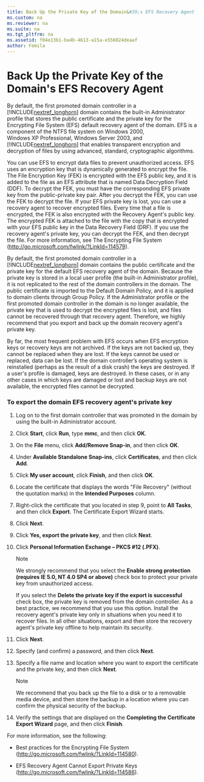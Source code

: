 ```yaml
---
title: Back Up the Private Key of the Domain&#39;s EFS Recovery Agent
ms.custom: na
ms.reviewer: na
ms.suite: na
ms.tgt_pltfrm: na
ms.assetid: f04e13b1-ba4b-4613-a15a-e556024deaaf
author: Femila
---
```

# Back Up the Private Key of the Domain&#39;s EFS Recovery Agent
By default, the first promoted domain controller in a [!INCLUDE[nextref_longhorn](../Token/nextref_longhorn_md.md)] domain contains the built\-in Administrator profile that stores the public certificate and the private key for the Encrypting File System \(EFS\) default recovery agent of the domain. EFS is a component of the NTFS file system on Windows 2000, Windows XP Professional, Windows Server 2003, and [!INCLUDE[nextref_longhorn](../Token/nextref_longhorn_md.md)] that enables transparent encryption and decryption of files by using advanced, standard, cryptographic algorithms.  
  
You can use EFS to encrypt data files to prevent unauthorized access. EFS uses an encryption key that is dynamically generated to encrypt the file. The File Encryption Key \(FEK\) is encrypted with the EFS public key, and it is added to the file as an EFS attribute that is named Data Decryption Field \(DDF\). To decrypt the FEK, you must have the corresponding EFS private key from the public\-private key pair. After you decrypt the FEK, you can use the FEK to decrypt the file. If your EFS private key is lost, you can use a recovery agent to recover encrypted files. Every time that a file is encrypted, the FEK is also encrypted with the Recovery Agent's public key. The encrypted FEK is attached to the file with the copy that is encrypted with your EFS public key in the Data Recovery Field \(DRF\). If you use the recovery agent's private key, you can decrypt the FEK, and then decrypt the file. For more information, see The Encrypting File System \([http:\/\/go.microsoft.com\/fwlink\/?LinkId\=114579](http://go.microsoft.com/fwlink/?LinkId=114579)\).  
  
By default, the first promoted domain controller in a [!INCLUDE[nextref_longhorn](../Token/nextref_longhorn_md.md)] domain contains the public certificate and the private key for the default EFS recovery agent of the domain. Because the private key is stored in a local user profile \(the built\-in Administrator profile\), it is not replicated to the rest of the domain controllers in the domain. The public certificate is imported to the Default Domain Policy, and it is applied to domain clients through Group Policy. If the Administrator profile or the first promoted domain controller in the domain is no longer available, the private key that is used to decrypt the encrypted files is lost, and files cannot be recovered through that recovery agent. Therefore, we highly recommend that you export and back up the domain recovery agent's private key.  
  
By far, the most frequent problem with EFS occurs when EFS encryption keys or recovery keys are not archived. If the keys are not backed up, they cannot be replaced when they are lost. If the keys cannot be used or replaced, data can be lost. If the domain controller’s operating system is reinstalled \(perhaps as the result of a disk crash\) the keys are destroyed. If a user's profile is damaged, keys are destroyed. In these cases, or in any other cases in which keys are damaged or lost and backup keys are not available, the encrypted files cannot be decrypted.  
  
### To export the domain EFS recovery agent's private key  
  
1.  Log on to the first domain controller that was promoted in the domain by using the built\-in Administrator account.  
  
2.  Click **Start**, click **Run**, type **mmc**, and then click **OK**.  
  
3.  On the **File** menu, click **Add\/Remove Snap\-in**, and then click **OK**.  
  
4.  Under **Available Standalone Snap\-ins**, click **Certificates**, and then click **Add**.  
  
5.  Click **My user account**, click **Finish**, and then click **OK**.  
  
6.  Locate the certificate that displays the words "File Recovery" \(without the quotation marks\) in the **Intended Purposes** column.  
  
7.  Right\-click the certificate that you located in step 9, point to **All Tasks**, and then click **Export**. The Certificate Export Wizard starts.  
  
8.  Click **Next**.  
  
9. Click **Yes, export the private key**, and then click **Next**.  
  
10. Click **Personal Information Exchange – PKCS \#12 \(.PFX\)**.  
  
    > [!NOTE]  
    > We strongly recommend that you select the **Enable strong protection \(requires IE 5.0, NT 4.0 SP4 or above\)** check box to protect your private key from unauthorized access.  
    >   
    > If you select the **Delete the private key if the export is successful** check box, the private key is removed from the domain controller. As a best practice, we recommend that you use this option. Install the recovery agent's private key only in situations when you need it to recover files. In all other situations, export and then store the recovery agent's private key offline to help maintain its security.  
  
11. Click **Next**.  
  
12. Specify \(and confirm\) a password, and then click **Next**.  
  
13. Specify a file name and location where you want to export the certificate and the private key, and then click **Next**.  
  
    > [!NOTE]  
    > We recommend that you back up the file to a disk or to a removable media device, and then store the backup in a location where you can confirm the physical security of the backup.  
  
14. Verify the settings that are displayed on the **Completing the Certificate Export Wizard** page, and then click **Finish**.  
  
For more information, see the following:  
  
-   Best practices for the Encrypting File System \([http:\/\/go.microsoft.com\/fwlink\/?LinkId\=114580](http://go.microsoft.com/fwlink/?LinkId=114580)\).  
  
-   EFS Recovery Agent Cannot Export Private Keys \([http:\/\/go.microsoft.com\/fwlink\/?LinkId\=114586](http://go.microsoft.com/fwlink/?LinkId=114586)\).  
  

